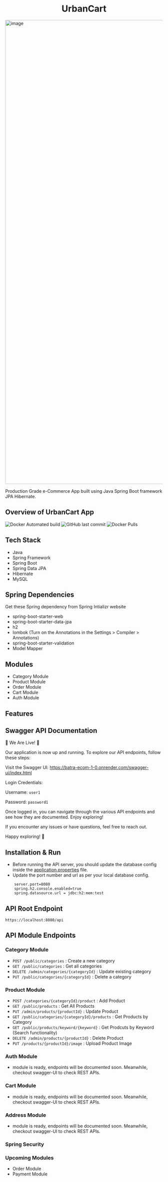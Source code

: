 <h1 align="center" id="title">UrbanCart</h1>




<img width="1478" alt="image" src="https://github.com/user-attachments/assets/062396d0-a3ed-462a-aca9-dbd1fa66bfba">

<p id="description">Production Grade e-Commerce App built using Java Spring Boot framework JPA Hibernate.</p>

## Overview of UrbanCart App

<img alt="Docker Automated build" src="https://img.shields.io/docker/automated/batrahub/batra-ecom">  <img alt="GitHub last commit" src="https://img.shields.io/github/last-commit/hb99960/UrbanCart"> <img alt="Docker Pulls" src="https://img.shields.io/docker/pulls/batrahub/batra-ecom">


## Tech Stack

* Java
* Spring Framework
* Spring Boot
* Spring Data JPA
* Hibernate
* MySQL

## Spring Dependencies

Get these Spring dependency from Spring Intializr website
* spring-boot-starter-web
* spring-boot-starter-data-jpa
* h2
* lombok (Turn on the Annotations in the Settings > Compiler > Annotations)
* spring-boot-starter-validation
* Model Mapper
 

## Modules

* Category Module
* Product Module
* Order Module
* Cart Module
* Auth Module

## Features

## Swagger API Documentation

🎉 We Are Live! 🎉

Our application is now up and running. To explore our API endpoints, follow these steps:

Visit the Swagger UI: https://batra-ecom-1-0.onrender.com/swagger-ui/index.html

Login Credentials:

Username: `user1`

Password: `password1`

Once logged in, you can navigate through the various API endpoints and see how they are documented. Enjoy exploring!

If you encounter any issues or have questions, feel free to reach out.

Happy exploring! 🚀

## Installation & Run

* Before running the API server, you should update the database config inside the [application.properties](src/main/resources/application.properties) file. 
* Update the port number and url as per your local database config.

```
    server.port=8080
    spring.h2.console.enabled=true
    spring.datasource.url = jdbc:h2:mem:test

```


## API Root Endpoint

`https://localhost:8080/api`

## API Module Endpoints

### Category Module
* `POST /public/categories` : Create a new category
* `GET /public/categories` : Get all categories
* `DELETE /admin/categories/{categoryId}` : Update existing category
* `PUT /public/categories/{categoryId}` : Delete a category

### Product Module
* `POST /categories/{categoryId}/product` : Add Product
* `GET /public/products` : Get All Products
* `PUT /admin/products/{productId}` : Update Product
* `GET /public/categories/{categoryId}/products` : Get Products by Category
* `GET /public/products/keyword/{keyword}` : Get Prodcuts by Keyword (Search functionality)
* `DELETE /admin/products/{productId}` : Delete Product
* `PUT /products/{productId}/image` : Upload Product Image

### Auth Module
* module is ready, endpoints will be documented soon. Meanwhile, checkout swagger-UI to check REST APIs.

### Cart Module
* module is ready, endpoints will be documented soon. Meanwhile, checkout swagger-UI to check REST APIs.

### Address Module
* module is ready, endpoints will be documented soon. Meanwhile, checkout swagger-UI to check REST APIs.

### Spring Security

### Upcoming Modules
* Order Module
* Payment Module
